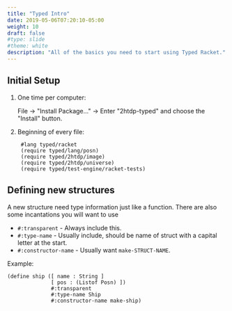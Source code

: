 ```yaml
---
title: "Typed Intro"
date: 2019-05-06T07:20:10-05:00
weight: 10
draft: false
#type: slide
#theme: white
description: "All of the basics you need to start using Typed Racket."
---
```



## Initial Setup

1. One time per computer:

    File -> "Install Package..." -> Enter "2htdp-typed" and choose the
    "Install" button.
    
2. Beginning of every file:

        #lang typed/racket
        (require typed/lang/posn)
        (require typed/2htdp/image)
        (require typed/2htdp/universe)
        (require typed/test-engine/racket-tests)
        
## Defining new structures

A new structure need type information just like a function. There are
also some incantations you will want to use

* `#:transparent` - Always include this.
* `#:type-name` - Usually include, should be name of struct with a
  capital letter at the start.
* `#:constructor-name` - Usually want `make-STRUCT-NAME`.

Example:

    (define ship ([ name : String ]
                  [ pos : (Listof Posn) ])
                  #:transparent
                  #:type-name Ship
                  #:constructor-name make-ship)
                  
